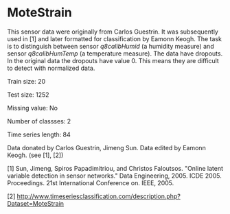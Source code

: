 # MoteStrain

This sensor data were originally from Carlos Guestrin. It was subsequently used in [1] and later formatted for classification by Eamonn Keogh. The task is to distinguish between sensor *q8calibHumid* (a humidity measure) and sensor *q8calibHumTemp* (a temperature measure). The data have dropouts. In the original data the dropouts have value 0. This means they are difficult to detect with normalized data.

Train size: 20

Test size: 1252

Missing value: No

Number of classses: 2

Time series length: 84

Data donated by Carlos Guestrin, Jimeng Sun. Data edited by Eamonn Keogh. (see [1], [2])

[1] Sun, Jimeng, Spiros Papadimitriou, and Christos Faloutsos. "Online latent variable detection in sensor networks." Data Engineering, 2005. ICDE 2005. Proceedings. 21st International Conference on. IEEE, 2005.

[2] http://www.timeseriesclassification.com/description.php?Dataset=MoteStrain